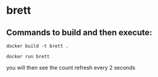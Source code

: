 # brett

## Commands to build and then execute:

```docker build -t brett .```

````docker run brett````

you will then see the count refresh every 2 seconds
